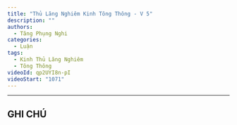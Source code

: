 ```yaml
---
title: "Thủ Lăng Nghiêm Kinh Tông Thông - V 5"
description: ""
authors: 
  - Tăng Phụng Nghi
categories:
  - Luận
tags:
  - Kinh Thủ Lăng Nghiêm
  - Tông Thông
videoId: qp2UYI8n-pI
videoStart: "1071"
---
```



<hr class="blog-rule" />

## GHI CHÚ

[^1]: ⭐️
